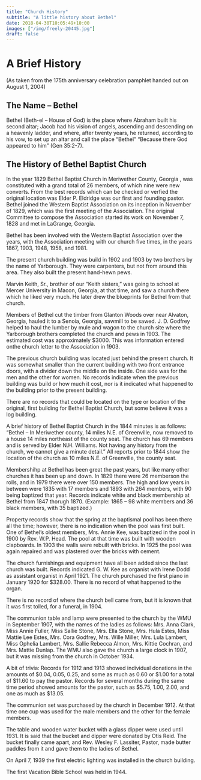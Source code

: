 ```yaml
---
title: "Church History"
subtitle: "A little history about Bethel"
date: 2018-04-30T10:05:49+10:00
images: ["/img/freely-20445.jpg"]
draft: false
---
```




# A Brief History
(As taken from the 175th anniversary celebration pamphlet handed out on August 1, 2004)

## The Name – Bethel

Bethel (Beth-el – House of God) is the place where Abraham built his second altar; Jacob had his vision of angels, ascending and descending on a heavenly ladder, and where, after twenty years, he returned, according to his vow, to set up an altar and call the place “Bethel” “Because there God appeared to him” (Gen 35:2-7).

## The History of Bethel Baptist Church

In the year 1829 Bethel Baptist Church in Meriwether County, Georgia , was constituted with a grand total of 26 members, of which nine were new converts. From the best records which can be checked or verfied the original location was Elder P. Eldridge was our first and founding pastor. Bethel joined the Western Baptist Association on its inception in November of 1829, which was the first meeting of the Association. The original Committee to compose the Association started its work on November 7, 1828 and met in LaGrange, Georgia.

Bethel has been involved with the Western Baptist Association over the years, with the Association meeting with our church five times, in the years 1867, 1903, 1948, 1958, and 1981.

The present church building was build in 1902 and 1903 by two brothers by the name of Yarborough. They were carpenters, but not from around this area. They also built the present hand-hewn pews.

Marvin Keith, Sr., brother of our “Keith sisters,” was going to school at Mercer University in Macon, Georgia, at that time, and saw a church there which he liked very much. He later drew the blueprints for Bethel from that church.

Members of Bethel cut the timber from Glanton Woods over near Alvaton, Georgia, hauled it to a Senoia, Georgia, sawmill to be sawed. J. D. Godfrey helped to haul the lumber by mule and wagon to the church site where the Yarborough brothers completed the church and pews in 1903. The estimated cost was approximately $3000. This was information entered onthe church letter to the Association in 1903.

The previous church building was located just behind the present church. It was somewhat smaller than the current building with two front entrance doors, with a divider down the middle on the inside. One side was for the men and the other for women. No records indicate when the previous building was build or how much it cost, nor is it indicated what happened to the building prior to the present building.

There are no records that could be located on the type or location of the original, first building for Bethel Baptist Church, but some believe it was a log building.

A brief history of Bethel Baptist Church in the 1844 minutes is as follows: “Bethel – In Meriwether county, 14 miles N.E. of Greenville, now removed to a house 14 miles northeast of the county seat. The church has 69 members and is served by Elder N.H. Williams. Not having any history from the church, we cannot give a minute detail.” All reports prior to 1844 show the location of the church as 10 miles N.E. of Greenville, the county seat.

Membershihp at Bethel has been great the past years, but like many other churches it has been up and down. In 1829 there were 26 memberson the rolls, and in 1979 there were over 150 members. The high and low years in between were 1835 with 17 members and 1893 with 264 members, with 90 being baptized that year. Records indicate white and black membership at Bethel from 1847 thorugh 1870. (Example: 1865 – 98 white members and 36 black members, with 35 baptized.)

Property records show that the spring at the baptismal pool has been there all the time; however, there is no indication when the pool was first built. One of Bethel’s oldest members, Mrs. Annie Kee, was baptized in the pool in 1900 by Rev. W.P. Head. The pool at that time was built with wooden clapboards. In 1903 the walls were rebuilt with bricks. In 1925 the pool was again repaired and was plastered over the bricks with cement.

The church furnishings and equipment have all been added since the last church was built. Records indicated G. W. Kee as organist with Irene Dodd as assistant organist in April 1921. The church purchased the first piano in January 1920 for $328.00. There is no record of what happened to the organ.

There is no record of where the church bell came from, but it is known that it was first tolled, for a funeral, in 1904.

The communion table and lamp were presented to the church by the WMU in September 1907, with the names of the ladies as follows: Mrs. Anna Clark, Miss Annie Fuller, Miss Sallie Stone, Mrs. Ella Stone, Mrs. Hula Estes, Miss Mattie Lee Estes, Mrs. Cora Godfrey, Mrs. Wille Miller, Mrs. Lula Lambert, Miss Ophelia Lambert, Mrs. Sallie Rebecca Almon, Mrs. Kittie Cochran, and Mrs. Mattie Dunlap. The WMU also gave the church a large clock in 1907, but it was missing from the church in October 1934.

A bit of trivia: Records for 1912 and 1913 showed individual donations in the amounts of $0.04, 0.05, 0.25, and some as much as 0.60 or $1.00 for a total of $11.60 to pay the pastor. Records for several months during the same time period showed amounts for the pastor, such as $5.75, 1.00, 2.00, and one as much as $13.05.

The communion set was purchased by the church in December 1912. At that time one cup was used for the male members and the other for the female members.

The table and wooden water bucket with a glass dipper were used until 1931. It is said that the bucket and dipper were donated by Otis Reid. The bucket finally came apart, and Rev. Wesley F. Lassiter, Pastor, made butter paddles from it and gave them to the ladies of Bethel.

On April 7, 1939 the first electric lighting was installed in the church building.

The first Vacation Bible School was held in 1944.